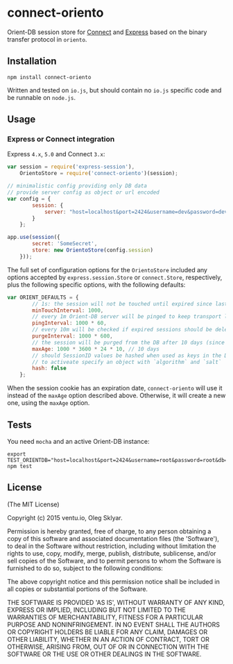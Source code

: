 # connect-oriento

Orient-DB session store for [Connect](https://github.com/senchalabs/connect) and [Express](http://expressjs.com/) based on the binary transfer protocol in `oriento`.

## Installation

```shell
npm install connect-oriento
```

Written and tested on `io.js`, but should contain no `io.js` specific code and be runnable on `node.js`.


## Usage

### Express or Connect integration

Express `4.x`, `5.0` and Connect `3.x`:

```js
var session = require('express-session'),
    OrientoStore = require('connect-oriento')(session);

// minimalistic config providing only DB data
// provide server config as object or url encoded
var config = {
        session: {
            server: "host=localhost&port=2424&username=dev&password=dev&db=test"
        }
    };

app.use(session({
        secret: 'SomeSecret',
        store: new OrientoStore(config.session)
    }));
```

The full set of configuration options for the `OrientoStore` included any options accepted by
`express.session.Store` or `connect.Store`, respectively, plus the following specific options,
with the following defaults:

```js
var ORIENT_DEFAULTS = {
        // 1s: the session will not be touched until expired since last touch
        minTouchInterval: 1000,
        // every 1m Orient-DB server will be pinged to keep transport layer alive
        pingInterval: 1000 * 60,
        // every 10m will be checked if expired sessions should be deleted
        purgeInterval: 1000 * 600,
        // the session will be purged from the DB after 10 days (since last touch/set)
        maxAge: 1000 * 3600 * 24 * 10, // 10 days
        // should SessionID values be hashed when used as keys in the DB
        // to activeate specify an object with `algorithm` and `salt`
        hash: false
    };
```

When the session cookie has an expiration date, `connect-oriento` will use it instead of the `maxAge` option
described above. Otherwise, it will create a new one, using the `maxAge` option.

## Tests

You need `mocha` and an active Orient-DB instance:

```shell
export TEST_ORIENTDB="host=localhost&port=2424&username=root&password=root&db=test"
npm test
```

## License

(The MIT License)

Copyright (c) 2015 ventu.io, Oleg Sklyar.

Permission is hereby granted, free of charge, to any person obtaining
a copy of this software and associated documentation files (the
'Software'), to deal in the Software without restriction, including
without limitation the rights to use, copy, modify, merge, publish,
distribute, sublicense, and/or sell copies of the Software, and to
permit persons to whom the Software is furnished to do so, subject to
the following conditions:

The above copyright notice and this permission notice shall be
included in all copies or substantial portions of the Software.

THE SOFTWARE IS PROVIDED 'AS IS', WITHOUT WARRANTY OF ANY KIND,
EXPRESS OR IMPLIED, INCLUDING BUT NOT LIMITED TO THE WARRANTIES OF
MERCHANTABILITY, FITNESS FOR A PARTICULAR PURPOSE AND NONINFRINGEMENT.
IN NO EVENT SHALL THE AUTHORS OR COPYRIGHT HOLDERS BE LIABLE FOR ANY
CLAIM, DAMAGES OR OTHER LIABILITY, WHETHER IN AN ACTION OF CONTRACT,
TORT OR OTHERWISE, ARISING FROM, OUT OF OR IN CONNECTION WITH THE
SOFTWARE OR THE USE OR OTHER DEALINGS IN THE SOFTWARE.
